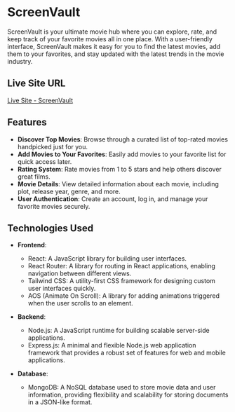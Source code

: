 # ScreenVault

ScreenVault is your ultimate movie hub where you can explore, rate, and keep track of your favorite movies all in one place. With a user-friendly interface, ScreenVault makes it easy for you to find the latest movies, add them to your favorites, and stay updated with the latest trends in the movie industry.

## Live Site URL

[Live Site - ScreenVault](https://fprojects-23221.web.app/)  

## Features

- **Discover Top Movies**: Browse through a curated list of top-rated movies handpicked just for you.
- **Add Movies to Your Favorites**: Easily add movies to your favorite list for quick access later.
- **Rating System**: Rate movies from 1 to 5 stars and help others discover great films.
- **Movie Details**: View detailed information about each movie, including plot, release year, genre, and more.
- **User Authentication**: Create an account, log in, and manage your favorite movies securely.


## Technologies Used

- **Frontend**:
  - React: A JavaScript library for building user interfaces.
  - React Router: A library for routing in React applications, enabling navigation between different views.
  - Tailwind CSS: A utility-first CSS framework for designing custom user interfaces quickly.
  - AOS (Animate On Scroll): A library for adding animations triggered when the user scrolls to an element.

- **Backend**:
  - Node.js: A JavaScript runtime for building scalable server-side applications.
  - Express.js: A minimal and flexible Node.js web application framework that provides a robust set of features for web and mobile applications.

- **Database**:
  - MongoDB: A NoSQL database used to store movie data and user information, providing flexibility and scalability for storing documents in a JSON-like format.
